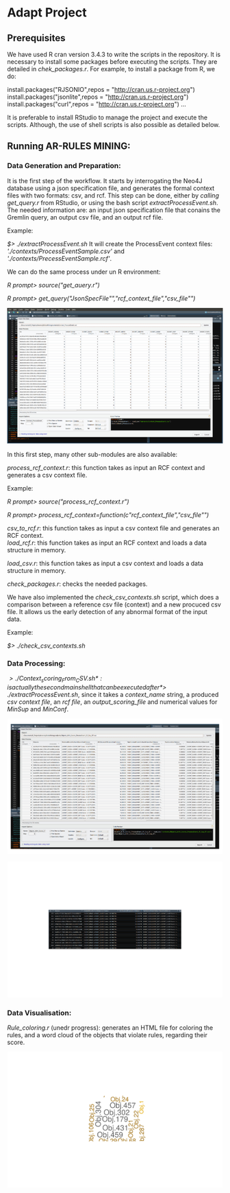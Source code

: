 # Adapt Project

## Prerequisites
We have used R cran version 3.4.3 to write the scripts in the repository. 
It is necessary to install some packages before executing the scripts. They are detailed in *chek_packages.r*.
For example, to install a package from R, we do:

install.packages("RJSONIO",repos = "http://cran.us.r-project.org")
install.packages("jsonlite",repos = "http://cran.us.r-project.org")
install.packages("curl",repos = "http://cran.us.r-project.org")
...
 
It is preferable to install RStudio to manage the project and execute the scripts. Although, the use of shell scripts is also possible as detailed below.


 
## Running AR-RULES MINING: 
### Data Generation and Preparation:
It is the first step of the workflow. It starts by interrogating the Neo4J database using a json specification file, and generates the formal context files with two formats: csv, and rcf.
This step can be done, either by *calling get_query.r* from RStudio, or using the bash script *extractProcessEvent.sh*. The needed information are: an input json specification file that conains the Gremlin query, an output csv file, and an output rcf file.

Example: 

*$> ./extractProcessEvent.sh*
It will create the ProcessEvent context files: *'./contexts/ProcessEventSample.csv'* and *'./contexts/PrecessEventSample.rcf'*.

We can do the same process under un R environment:

*R prompt> source("get_auery.r")*

*R prompt> get_query("JsonSpecFile"","rcf_context_file","csv_file"")*

![Exxample of csv context](./img/context.jpeg)

In this first step, many other sub-modules are also available:

*process_rcf_context.r*:  this function takes as input an RCF context and generates a csv context file.

Example:

*R prompt> source("process_rcf_context.r")*

*R prompt> process_rcf_context=function(c"rcf_context_file","csv_file"")*

*csv_to_rcf.r*:  this function takes as input a csv context file and generates an RCF context.  
*load_rcf.r*:  this function takes as input an RCF context and loads a data structure in memory.

*load_csv.r*: this function takes as input a csv context and loads a data structure in memory.

*check_packages.r*: checks the needed packages.

We have also implemented the *check_csv_contexts.sh* script, which does a comparison between a reference csv file (context) and a new procuced csv file. It allows us the early detection of any abnormal format of the input data.

Example: 

*$> ./check_csv_contexts.sh*

### Data Processing:

*$> ./Context_scoring_From_CSV.sh*: is actually the second main shell that can be executed after *$> ./extractProcessEvent.sh*, since it takes a *context_name* string, a produced *csv context file*, an *rcf file*, an *output_scoring_file* and numerical values for *MinSup* and *MinConf*.

![Exxample of scoring output](./img/rank.jpeg)

![Exxample of ranking the scores](./img/rank2.jpeg)

 
 ### Data Visualisation:
 
 *Rule_coloring.r* (unedr progress): generates an HTML file for coloring the rules, and a word cloud of the objects that violate rules, regarding their score.
 

![Exxample of object scores cloud](./img/cloud.jpeg)
